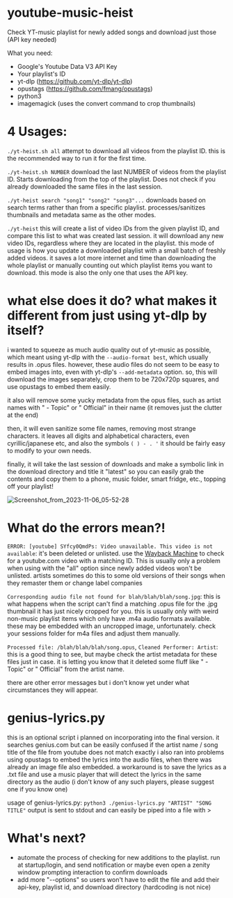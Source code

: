 # youtube-music-heist
Check YT-music playlist for newly added songs and download just those (API key needed)

What you need:
- Google's Youtube Data V3 API Key
- Your playlist's ID
- yt-dlp (https://github.com/yt-dlp/yt-dlp)
- opustags (https://github.com/fmang/opustags)
- python3
- imagemagick (uses the convert command to crop thumbnails)

# 4 Usages:
``./yt-heist.sh all``
attempt to download all videos from the playlist ID. this is the recommended way to run it for the first time.

``./yt-heist.sh NUMBER``
download the last NUMBER of videos from the playlist ID. Starts downloading from the top of the playlist. Does not check if you already downloaded the same files in the last session.

``./yt-heist search "song1" "song2" "song3"...``
downloads based on search terms rather than from a specific playlist. processes/sanitizes thumbnails and metadata same as the other modes.

``./yt-heist``
this will create a list of video IDs from the given playlist ID, and compare this list to what was created last session. it will download any new video IDs, regardless where they are located in the playlist. 
this mode of usage is how you update a downloaded playlist with a small batch of freshly added videos. it saves a lot more internet and time than downloading the whole playlist or manually counting out which playlist items you want to download.
this mode is also the only one that uses the API key.

# what else does it do? what makes it different from just using yt-dlp by itself?
i wanted to squeeze as much audio quality out of yt-music as possible, which meant using yt-dlp with the ``--audio-format best``, which usually results in .opus files. however, these audio files do not seem to be easy to embed images into, even with yt-dlp's ``--add-metadata`` option. 
so, this will download the images separately, crop them to be 720x720p squares, and use opustags to embed them easily. 

it also will remove some yucky metadata from the opus files, such as artist names with " - Topic" or " Official" in their name (it removes just the clutter at the end)

then, it will even sanitize some file names, removing most strange characters.
it leaves all digits and alphabetical characters, even cyrillic/japanese etc, and also the symbols ``( ) - . '``
it should be fairly easy to modify to your own needs.

finally, it will take the last session of downloads and make a symbolic link in the download directory and title it "latest" so you can easily grab the contents and copy them to a phone, music folder, smart fridge, etc., topping off your playlist!

![Screenshot_from_2023-11-06_05-52-28](https://github.com/Ao1Pointblank/youtube-music-heist/assets/88149675/04ddbcf5-4ce3-48e5-8817-6a4497757c13)
# What do the errors mean?!
``ERROR: [youtube] SYfcy0QmdPs: Video unavailable. This video is not available``: 
it's been deleted or unlisted. use the [Wayback Machine](https://web.archive.org) to check for a youtube.com video with a matching ID. This is usually only a problem when using with the "all" option since newly added videos won't be unlisted. artists sometimes do this to some old versions of their songs when they remaster them or change label companies

``Corresponding audio file not found for blah/blah/blah/song.jpg``:
this is what happens when the script can't find a matching .opus file for the .jpg thumbnail it has just nicely cropped for you. this is usually only with weird non-music playlist items which only have .m4a audio formats available. these may be embedded with an uncropped image, unfortunately. check your sessions folder for m4a files and adjust them manually.

``Processed file: /blah/blah/blah/song.opus``, ``Cleaned Performer: Artist``:
this is a good thing to see, but maybe check the artist metadata for these files just in case. it is letting you know that it deleted some fluff like " - Topic" or " Official" from the artist name.

there are other error messages but i don't know yet under what circumstances they will appear.

# genius-lyrics.py
this is an optional script i planned on incorporating into the final version. it searches genius.com but can be easily confused if the artist name / song title of the file from youtube does not match exactly
i also ran into problems using opustags to embed the lyrics into the audio files, when there was already an image file also embedded. a workaround is to save the lyrics as a .txt file and use a music player that will detect the lyrics in the same directory as the audio (i don't know of any such players, please suggest one if you know one)

usage of genius-lyrics.py:
``python3 ./genius-lyrics.py "ARTIST" "SONG TITLE"`` 
output is sent to stdout and can easily be piped into a file with > 

# What's next?
- automate the process of checking for new additions to the playlist. run at startup/login, and send notification or maybe even open a zenity window prompting interaction to confirm downloads
- add more "--options" so users won't have to edit the file and add their api-key, playlist id, and download directory (hardcoding is not nice)
